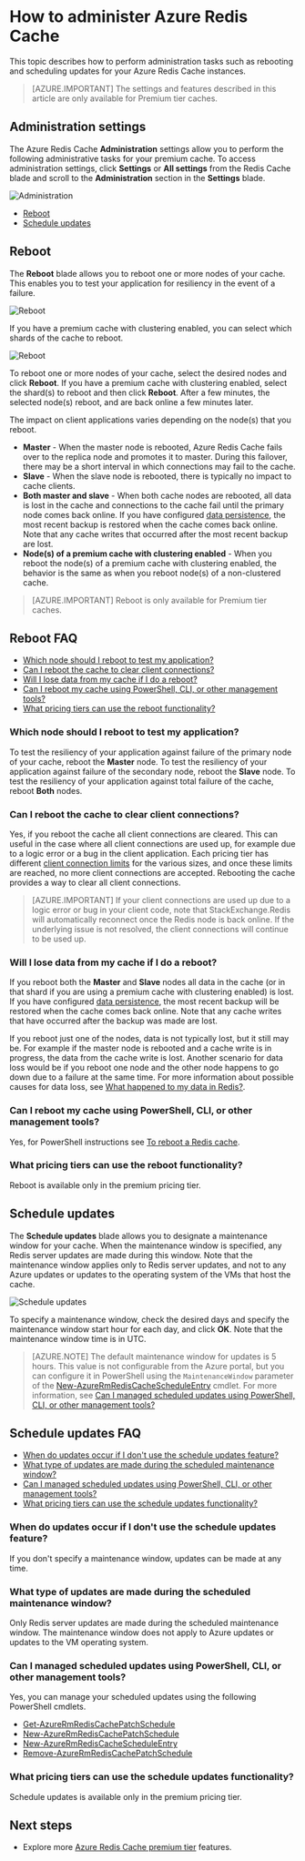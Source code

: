 <properties 
    pageTitle="How to administer Azure Redis Cache | Microsoft Azure"
    description="Learn how to perform administration tasks such as reboot and schedule updates for Azure Redis Cache"
    services="redis-cache"
    documentationCenter="na"
    authors="steved0x"
    manager="douge"
    editor="tysonn" />
<tags 
    ms.service="cache"
    ms.devlang="na"
    ms.topic="article"
    ms.tgt_pltfrm="cache-redis"
    ms.workload="tbd"
    ms.date="09/27/2016"
    ms.author="sdanie" />

# <a name="how-to-administer-azure-redis-cache"></a>How to administer Azure Redis Cache

This topic describes how to perform administration tasks such as rebooting and scheduling updates for your Azure Redis Cache instances.

>[AZURE.IMPORTANT] The settings and features described in this article are only available for Premium tier caches.


## <a name="administration-settings"></a>Administration settings

The Azure Redis Cache **Administration** settings allow you to perform the following administrative tasks for your premium cache. To access administration settings, click **Settings** or **All settings** from the Redis Cache blade and scroll to the **Administration** section in the **Settings** blade.

![Administration](./media/cache-administration/redis-cache-administration.png)

-   [Reboot](#reboot)
-   [Schedule updates](#schedule-updates)

## <a name="reboot"></a>Reboot

The **Reboot** blade allows you to reboot one or more nodes of your cache. This enables you to test your application for resiliency in the event of a failure.

![Reboot](./media/cache-administration/redis-cache-reboot.png)

If you have a premium cache with clustering enabled, you can select which shards of the cache to reboot.

![Reboot](./media/cache-administration/redis-cache-reboot-cluster.png)

To reboot one or more nodes of your cache, select the desired nodes and click **Reboot**. If you have a premium cache with clustering enabled, select the shard(s) to reboot and then click **Reboot**. After a few minutes, the selected node(s) reboot, and are back online a few minutes later.

The impact on client applications varies depending on the node(s) that you reboot.

-   **Master** - When the master node is rebooted, Azure Redis Cache fails over to the replica node and promotes it to master. During this failover, there may be a short interval in which connections may fail to the cache.
-   **Slave** - When the slave node is rebooted, there is typically no impact to cache clients.
-   **Both master and slave** - When both cache nodes are rebooted, all data is lost in the cache and connections to the cache fail until the primary node comes back online. If you have configured [data persistence](cache-how-to-premium-persistence.md), the most recent backup is restored when the cache comes back online. Note that any cache writes that occurred after the most recent backup are lost.
-   **Node(s) of a premium cache with clustering enabled** - When you reboot the node(s) of a premium cache with clustering enabled, the behavior is the same as when you reboot node(s) of a non-clustered cache.


>[AZURE.IMPORTANT] Reboot is only available for Premium tier caches.

## <a name="reboot-faq"></a>Reboot FAQ

-   [Which node should I reboot to test my application?](#which-node-should-i-reboot-to-test-my-application)
-   [Can I reboot the cache to clear client connections?](#can-i-reboot-the-cache-to-clear-client-connections)
-   [Will I lose data from my cache if I do a reboot?](#will-i-lose-data-from-my-cache-if-i-do-a-reboot)
-   [Can I reboot my cache using PowerShell, CLI, or other management tools?](#can-i-reboot-my-cache-using-powershell-cli-or-other-management-tools)
-   [What pricing tiers can use the reboot functionality?](#what-pricing-tiers-can-use-the-reboot-functionality)


### <a name="which-node-should-i-reboot-to-test-my-application"></a>Which node should I reboot to test my application?

To test the resiliency of your application against failure of the primary node of your cache, reboot the **Master** node. To test the resiliency of your application against failure of the secondary node, reboot the **Slave** node. To test the resiliency of your application against total failure of the cache, reboot **Both** nodes.

### <a name="can-i-reboot-the-cache-to-clear-client-connections"></a>Can I reboot the cache to clear client connections?

Yes, if you reboot the cache all client connections are cleared. This can useful in the case where all client connections are used up, for example due to a logic error or a bug in the client application. Each pricing tier has different [client connection limits](cache-configure.md#default-redis-server-configuration) for the various sizes, and once these limits are reached, no more client connections are accepted. Rebooting the cache provides a way to clear all client connections.

>[AZURE.IMPORTANT] If your client connections are used up due to a logic error or bug in your client code, note that StackExchange.Redis will automatically reconnect once the Redis node is back online. If the underlying issue is not resolved, the client connections will continue to be used up.

### <a name="will-i-lose-data-from-my-cache-if-i-do-a-reboot"></a>Will I lose data from my cache if I do a reboot?

If you reboot both the **Master** and **Slave** nodes all data in the cache (or in that shard if you are using a premium cache with clustering enabled) is lost. If you have configured [data persistence](cache-how-to-premium-persistence.md), the most recent backup will be restored when the cache comes back online. Note that any cache writes that have occurred after the backup was made are lost.

If you reboot just one of the nodes, data is not typically lost, but it still may be. For example if the master node is rebooted and a cache write is in progress, the data from the cache write is lost. Another scenario for data loss would be if you reboot one node and the other node happens to go down due to a failure at the same time. For more information about possible causes for data loss, see [What happened to my data in Redis?](https://gist.github.com/JonCole/b6354d92a2d51c141490f10142884ea4#file-whathappenedtomydatainredis-md).

### <a name="can-i-reboot-my-cache-using-powershell-cli-or-other-management-tools"></a>Can I reboot my cache using PowerShell, CLI, or other management tools?

Yes, for PowerShell instructions see [To reboot a Redis cache](cache-howto-manage-redis-cache-powershell.md#to-reboot-a-redis-cache).

### <a name="what-pricing-tiers-can-use-the-reboot-functionality"></a>What pricing tiers can use the reboot functionality?

Reboot is available only in the premium pricing tier.

## <a name="schedule-updates"></a>Schedule updates

The **Schedule updates** blade allows you to designate a maintenance window for your cache. When the maintenance window is specified, any Redis server updates are made during this window. Note that the maintenance window applies only to Redis server updates, and not to any Azure updates or updates to the operating system of the VMs that host the cache.

![Schedule updates](./media/cache-administration/redis-schedule-updates.png)

To specify a maintenance window, check the desired days and specify the maintenance window start hour for each day, and click **OK**. Note that the maintenance window time is in UTC. 

>[AZURE.NOTE] The default maintenance window for updates is 5 hours. This value is not configurable from the Azure portal, but you can configure it in PowerShell using the `MaintenanceWindow` parameter of the [New-AzureRmRedisCacheScheduleEntry](https://msdn.microsoft.com/library/azure/mt763833.aspx) cmdlet. For more information, see [Can I managed scheduled updates using PowerShell, CLI, or other management tools?](#can-i-managed-scheduled-updates-using-powershell-cli-or-other-management-tools)

## <a name="schedule-updates-faq"></a>Schedule updates FAQ

-   [When do updates occur if I don't use the schedule updates feature?](#when-do-updates-occur-if-i-dont-use-the-schedule-updates-feature)
-   [What type of updates are made during the scheduled maintenance window?](#what-type-of-updates-are-made-during-the-scheduled-maintenance-window)
-   [Can I managed scheduled updates using PowerShell, CLI, or other management tools?](#can-i-managed-scheduled-updates-using-powershell-cli-or-other-management-tools)
-   [What pricing tiers can use the schedule updates functionality?](#what-pricing-tiers-can-use-the-schedule-updates-functionality)

### <a name="when-do-updates-occur-if-i-dont-use-the-schedule-updates-feature"></a>When do updates occur if I don't use the schedule updates feature?

If you don't specify a maintenance window, updates can be made at any time.

### <a name="what-type-of-updates-are-made-during-the-scheduled-maintenance-window"></a>What type of updates are made during the scheduled maintenance window?

Only Redis server updates are made during the scheduled maintenance window. The maintenance window does not apply to Azure updates or updates to the VM operating system.

### <a name="can-i-managed-scheduled-updates-using-powershell-cli-or-other-management-tools"></a>Can I managed scheduled updates using PowerShell, CLI, or other management tools?

Yes, you can manage your scheduled updates using the following PowerShell cmdlets.

-   [Get-AzureRmRedisCachePatchSchedule](https://msdn.microsoft.com/library/azure/mt763835.aspx)
-   [New-AzureRmRedisCachePatchSchedule](https://msdn.microsoft.com/library/azure/mt763834.aspx)
-   [New-AzureRmRedisCacheScheduleEntry](https://msdn.microsoft.com/library/azure/mt763833.aspx)
-   [Remove-AzureRmRedisCachePatchSchedule](https://msdn.microsoft.com/library/azure/mt763837.aspx)

### <a name="what-pricing-tiers-can-use-the-schedule-updates-functionality"></a>What pricing tiers can use the schedule updates functionality?

Schedule updates is available only in the premium pricing tier.

## <a name="next-steps"></a>Next steps

-   Explore more [Azure Redis Cache premium tier](cache-premium-tier-intro.md) features.





